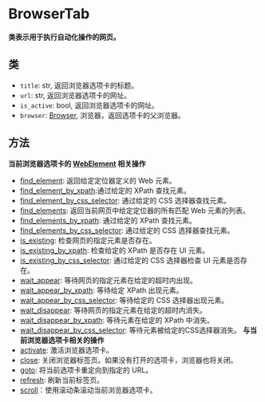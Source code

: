 # BrowserTab

**类表示用于执行自动化操作的网页。**

## 类
- `title`: str, 返回浏览器选项卡的标题。
- `url`: str, 返回浏览器选项卡的网址。
- `is_active`: bool, 返回浏览器选项卡的网址。
- `browser`: [Browser](browser.md), 浏览器，返回选项卡的父浏览器。

## 方法
**当前浏览器选项卡的 [WebElement](webelement.md) 相关操作**
- [find_element](Ma/doc/references/python/webdriver/browser/browsertab/find_element.md): 返回给定定位器定义的 Web 元素。
- [find_element_by_xpath](Ma/doc/references/python/webdriver/browser/browsertab/find_element_by_xpath.md):通过给定的 XPath 查找元素。
- [find_element_by_css_selector](Ma/doc/references/python/webdriver/browser/browsertab/find_element_by_css_selector.md): 通过给定的 CSS 选择器查找元素。
- [find_elements](Ma/doc/references/python/webdriver/browser/browsertab/find_elements.md): 返回当前网页中给定定位器的所有匹配 Web 元素的列表。
- [find_elements_by_xpath](Ma/doc/references/python/webdriver/browser/browsertab/find_elements_by_xpath.md): 通过给定的 XPath 查找元素。
- [find_elements_by_css_selector](Ma/doc/references/python/webdriver/browser/browsertab/find_elements_by_css_selector.md): 通过给定的 CSS 选择器查找元素。
- [is_existing](Ma/doc/references/python/webdriver/browser/browsertab/is_existing.md): 检查网页的指定元素是否存在。
- [is_existing_by_xpath](is_existing_by_xpath.md): 检查给定的 XPath 是否存在 UI 元素。
- [is_existing_by_css_selector](is_existing_by_css_selector.md): 通过给定的 CSS 选择器检查 UI 元素是否存在。
- [wait_appear](Ma/doc/references/python/webdriver/browser/browsertab/wait_appear.md): 等待网页的指定元素在给定的超时内出现。
- [wait_appear_by_xpath](wait_appear_by_xpath.md): 等待给定 XPath 出现元素。
- [wait_appear_by_css_selector](wait_appear_by_css_selector.md): 等待给定的 CSS 选择器出现元素。
- [wait_disappear](Ma/doc/references/python/webdriver/browser/browsertab/wait_disappear.md): 等待网页的指定元素在给定的超时内消失。
- [wait_disappear_by_xpath](wait_disappear_by_xpath.md): 等待元素在给定的 XPath 中消失。
- [wait_disappear_by_css_selector](wait_disappear_by_css_selector.md): 等待元素被给定的CSS选择器消失。
**与当前浏览器选项卡相关的操作**
- [activate](activate.md): 激活浏览器选项卡。
- [close](Ma/doc/references/python/webdriver/browser/browsertab/close.md): 关闭浏览器标签页。如果没有打开的选项卡，浏览器也将关闭。
- [goto](goto.md): 将当前选项卡重定向到指定的 URL。
- [refresh](refresh.md): 刷新当前标签页。
- [scroll](Ma/doc/references/python/webdriver/browser/browsertab/scroll.md)：使用滚动条滚动当前浏览器选项卡。

